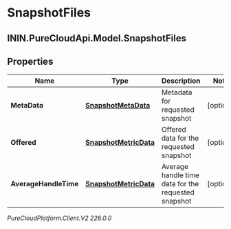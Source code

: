 # SnapshotFiles

## ININ.PureCloudApi.Model.SnapshotFiles

## Properties

|Name | Type | Description | Notes|
|------------ | ------------- | ------------- | -------------|
| **MetaData** | [**SnapshotMetaData**](SnapshotMetaData) | Metadata for requested snapshot | [optional] |
| **Offered** | [**SnapshotMetricData**](SnapshotMetricData) | Offered data for the requested snapshot | [optional] |
| **AverageHandleTime** | [**SnapshotMetricData**](SnapshotMetricData) | Average handle time data for the requested snapshot | [optional] |



_PureCloudPlatform.Client.V2 226.0.0_
